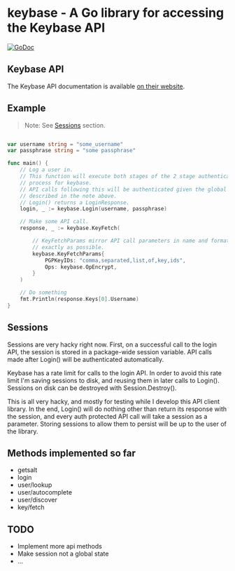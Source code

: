 # keybase - A Go library for accessing the Keybase API

[![GoDoc](https://godoc.org/github.com/kladd/keybase?status.svg)](https://godoc.org/github.com/kladd/keybase)

## Keybase API

The Keybase API documentation is available [on their website](https://keybase.io/docs/api/1.0).

## Example

> Note: See [Sessions](Sessions) section.

```go

var username string = "some_username"
var passphrase string = "some passphrase"

func main() {
	// Log a user in.
	// This function will execute both stages of the 2 stage authentication
	// process for keybase.
	// API calls following this will be authenticated given the global state
	// described in the note above.
	// Login() returns a LoginResponse.
	login, _ := keybase.Login(username, passphrase)

	// Make some API call.
	response, _ := keybase.KeyFetch(

		// KeyFetchParams mirror API call parameters in name and format as
		// exactly as possible.
		keybase.KeyFetchParams{
			PGPKeyIDs: "comma,separated,list,of,key,ids",
			Ops: keybase.OpEncrypt,
		}
	)

	// Do something
	fmt.Println(response.Keys[0].Username)
}

```

## Sessions

Sessions are very hacky right now. First, on a successful call to the login API,
the session is stored in a package-wide session variable. API calls made after
Login() will be authenticated automatically.

Keybase has a rate limit for calls to the login API. In order to avoid this rate
limit I'm saving sessions to disk, and reusing them in later calls to Login().
Sessions on disk can be destroyed with Session.Destroy().

This is all very hacky, and mostly for testing while I develop this API client
library. In the end, Login() will do nothing other than return its response with
the session, and every auth protected API call will take a session as a parameter.
Storing sessions to allow them to persist will be up to the user of the library.

## Methods implemented so far

* getsalt
* login
* user/lookup
* user/autocomplete
* user/discover
* key/fetch

## TODO

* Implement more api methods
* Make session not a global state
* ...

